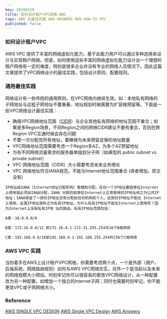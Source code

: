 ```yaml
---
key: 20190329
title: 如何设计租户VPC网络-AWS
tags: AWS 云最佳实践 AWS-ANSWERS AWS-HOW-TO VPC 
published: false
---
```


### 如何设计租户VPC
AWS VPC 提供了丰富的网络虚拟化能力，基于此能力用户可以通过多种选择来设计与实现租户网络。但是，如何使用这些丰富的网络虚拟化能力设计出一个理想的租户网络有一定的难度，特别是很多企业并没有专业的网络人员情况下。因此这篇文章提供了VPC网络设计的最佳实践，包括设计原则、配置规则。 <!--more-->

### 通用最佳实践
网络设计有一些传统的通用原则，在VPC网络内继续生效。如：本地私有网络的子网地址与远程子网地址不要重叠、地址规划时候需要为扩容做预留等。下面是一些VPC网络设计最佳实践：

- 确保VPC网络地址范围（[CIDR](https://uule.iteye.com/blog/2102484)）与企业其他私有网络的地址范围不重合；如果是多Region场景，不同Region之间的网络CIDR建议不要有重合，否则在跨Region VPC互通时候会存在问题
- 不要一次分配完所有地址，要确保为未来预留足够的地址数量
- VPC网络地址范围需要考虑一个Region多AZ，为多个AZ预留地址
- 为有不同网络流量需求的服务器单独划分子网（如典型的 public subnet vs. private subnet）
- VPC 网络地址范围（CIDR）大小需要考虑未来业务增长
- VPC 网络地址符合IANA规范，不能与Internet地址范围重合 (译者增加，原文没有)
```
IP地址由IANA（Internet地址分配机构）管理和分配，任何一个IP地址要能够在Internet上使用就必须由IANA分配，IANA 分配的能够在Internet上正常使用的IP地址称之为公共IP地址；IANA保留了一部份IP地址没有分配给任何机构和个人，这部份IP地址不能在 Internet上使用，此类IP地址就称之为私有IP地址。为什么私有IP地址不能在Internet上使用呢？因为Internet上没有私有IP地 址的路由。私有IP地址范围包括：

A类：10.0.0.0/8

B类：172.16.0.0/12 即172.16.0.1-172.31.255.254共16个B类网络

C类：192.168.0.0/16即192.168.0.1-192.168.255.254共256个C类网络
```

### AWS VPC 实践
当你着手在AWS上设计租户VPC网络，你需要考虑两个点，一个是外部（用户，后端系统，网络路由规则）如何与AWS VPC网络交互，另外一个是当前以及未来的网络规模大小预估。时刻牢记你可以很容易的更改VPC网络设计，从一种配置改为另一种配置，如增加一个独立的Internet子网；同时也需要时刻牢记，你不能更改VPC或子网网络大小。


### Reference
[AWS SINGLE VPC DESIGN](http://d0.awsstatic.com/aws-answers/AWS_Single_VPC_Design.pdf)
[AWS Single VPC Design](https://aws.amazon.com/answers/networking/aws-single-vpc-design/)
[AWS Answers](https://aws.amazon.com/answers/)

